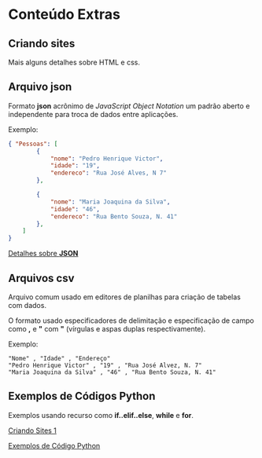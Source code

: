 # Conteúdo Extras

## Criando sites

Mais alguns detalhes sobre HTML e css.

## Arquivo json

Formato **json** acrônimo de *JavaScript Object Notation* um padrão aberto e independente para troca de dados entre aplicações.

Exemplo:

```json
{ "Pessoas": [ 
		{ 
			"nome": "Pedro Henrique Victor",
			"idade": "19",
			"endereco": "Rua José Alves, N 7"
		},

		{
			"nome": "Maria Joaquina da Silva",
			"idade": "46",
			"endereco": "Rua Bento Souza, N. 41"
		},
	]
}
```

[Detalhes sobre **JSON**](http://json.org/json-pt.html)


## Arquivos csv

Arquivo comum usado em editores de planilhas para criação de tabelas com dados.

O formato usado especificadores de delimitação e especificação de campo como **,** e **"** com **"** (vírgulas e aspas duplas respectivamente).

Exemplo:

```csv
"Nome" , "Idade" , "Endereço"
"Pedro Henrique Victor" , "19" , "Rua José Alvez, N. 7"
"Maria Joaquina da Silva" , "46" , "Rua Bento Souza, N. 41"
```

## Exemplos de Códigos Python

Exemplos usando recurso como **if..elif..else**, **while** e **for**.

[Criando Sites 1](https://wsricardo.github.io/introprog/licao02/extras/criandosites1)

[Exemplos de Código Python](https://wsricardo.github.io/introprog/licao02/extras/exemplos)
